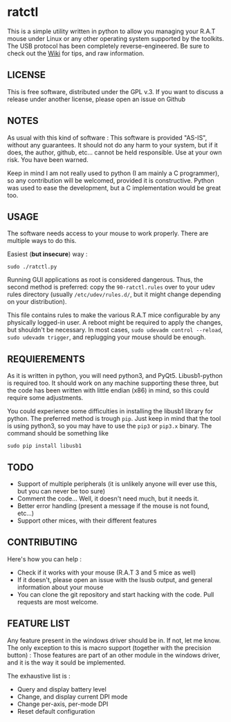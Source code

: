 ratctl
======

This is a simple utility written in python to allow you managing your R.A.T
mouse under Linux or any other operating system supported by the toolkits. 
The USB protocol has been completely reverse-engineered.
Be sure to check out the 
[Wiki](https://github.com/MayeulC/Saitek/wiki/R.A.T-9-USB-Documentation) 
for tips, and raw information.

LICENSE
-------
This is free software, distributed under the GPL v.3. If you want to discuss
a release under another license, please open an issue on Github

NOTES
-----
As usual with this kind of software :
This software is provided "AS-IS", without any guarantees. It should not do
any harm to your system, but if it does, the author, github, etc... cannot
be held responsible. Use at your own risk. You have been warned.

Keep in mind I am not really used to python (I am mainly a C programmer),
so any contribution will be welcomed, provided it is constructive.
Python was used to ease the development, but a C implementation would be
great too.

USAGE
-----
The software needs access to your mouse to work properly. There are multiple
ways to do this.

Easiest (**but insecure**) way :
```Shell
sudo ./ratctl.py
```
Running GUI applications as root is considered dangerous. Thus, the second
method is preferred:
copy the `90-ratctl.rules` over to your udev rules directory (usually
`/etc/udev/rules.d/`, but it might change depending on your distribution).

This file contains rules to make the various R.A.T mice configurable by any
physically logged-in user. A reboot might be required to apply the changes,
but shouldn't be necessary. In most cases, `sudo udevadm control --reload`,
`sudo udevadm trigger`, and replugging your mouse should be enough.

REQUIEREMENTS
-------------
As it is written in python, you will need python3, and PyQt5.
Libusb1-python is required too.
It should work on any machine supporting these three, but the code has been
written with little endian (x86) in mind, so this could require some adjustments.

You could experience some difficulties in installing the libusb1 library for python. The 
preferred method is trough ```pip```. Just keep in mind that the tool is using python3, so 
you may have to use the ```pip3``` or ```pip3.x``` binary. The command should be something 
like
```Shell
sudo pip install libusb1
```
TODO
----
* Support of multiple peripherals (it is unlikely anyone will ever use this, but you 
can never be too sure)
* Comment the code... Well, it doesn't need much, but it needs it.
* Better error handling (present a message if the mouse is not found, etc...)
* Support other mices, with their different features

CONTRIBUTING
------------
Here's how you can help : 
* Check if it works with your mouse (R.A.T 3 and 5 mice as well)
* If it doesn't, please open an issue with the lsusb output, and general information about your mouse
* You can clone the git repository and start hacking with the code. Pull requests are most welcome.

FEATURE LIST
------------
Any feature present in the windows driver should be in. If not, let me know.
The only exception to this is macro support (together with the precision
button) : Those features are part of an other module in the windows driver,
and it is the way it sould be implemented.

The exhaustive list is : 
* Query and display battery level
* Change, and display current DPI mode
* Change per-axis, per-mode DPI
* Reset default configuration
